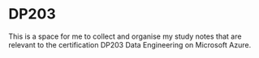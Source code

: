 # DP203
This is a space for me to collect and organise my study notes that are relevant to the certification DP203 Data Engineering on Microsoft Azure.
